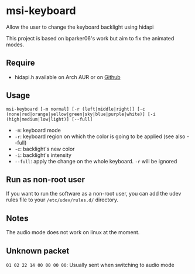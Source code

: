 # msi-keyboard
Allow the user to change the keyboard backlight using hidapi

This project is based on bparker06's work but aim to fix the animated modes.

## Require
* hidapi.h available on Arch AUR or on [Github](https://github.com/signal11/hidapi)

## Usage
```
msi-keyboard [-m normal] [-r (left|middle|right)] [-c (none|red|orange|yellow|green|sky|blue|purple|white)] [-i (high|medium|low|light)] [--full]
```
* `-m`: keyboard mode
* `-r`: keyboard region on which the color is going to be applied (see also --full)
* `-c`: backlight's new color
* `-i`: backlight's intensity
* `--full`: apply the change on the whole keyboard. `-r` will be ignored

## Run as non-root user
If you want to run the software as a non-root user, you can add the udev rules file to your `/etc/udev/rules.d/` directory.

## Notes
The audio mode does not work on linux at the moment.

## Unknown packet
`01 02 22 14 00 00 00 00`: Usually sent when switching to audio mode
